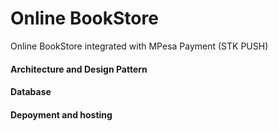 
# Online BookStore

Online BookStore integrated with MPesa Payment (STK PUSH)

#### Architecture and Design Pattern

#### Database

#### Depoyment and hosting